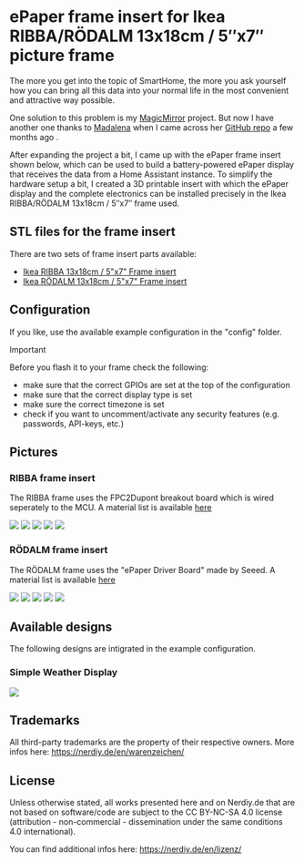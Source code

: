 

# ePaper frame insert for Ikea RIBBA/RÖDALM 13x18cm / 5″x7″ picture frame

The more you get into the topic of SmartHome, the more you ask yourself how you can bring all this data into your normal life in the most convenient and attractive way possible.

One solution to this problem is my [MagicMirror](https://nerdiy.de/en/howto-magicmirror-build-your-own-magicmirror/) project. But now I have another one thanks to [Madalena](https://github.com/Madelena) when I came across her [GitHub repo](https://github.com/Madelena/esphome-weatherman-dashboard) a few months ago . 

After expanding the project a bit, I came up with the ePaper frame insert shown below, which can be used to build a battery-powered ePaper display that receives the data from a Home Assistant instance.
To simplify the hardware setup a bit, I created a 3D printable insert with which the ePaper display and the complete electronics can be installed precisely in the Ikea RIBBA/RÖDALM 13x18cm / 5″x7″ frame used.

## STL files for the frame insert

There are two sets of frame insert parts available:
 - [Ikea RIBBA 13x18cm / 5"x7" Frame insert](https://nerdiy.de/en/product-2/eink-frame-insert-suitable-for-ikea-ribba-5x7-picture-frame-3d-printable-stl-files/)
 - [Ikea RÖDALM 13x18cm / 5"x7" Frame insert](https://nerdiy.de/en/product-2/ikea-roedalm-eink-rahmeneinsatz-fuer-13x18cm-5x7-bilderrahmen-3d-druckbar-stl-dateien/)

## Configuration
If you like, use the available example configuration in the "config" folder.

> [!IMPORTANT]
> Before you flash it to your frame check the following:
> - make sure that the correct GPIOs are set at the top of the configuration
> - make sure that the correct display type is set
> - make sure the correct timezone is set
> - check if you want to uncomment/activate any security features (e.g. passwords, API-keys, etc.)

## Pictures

### RIBBA frame insert
The RIBBA frame uses the FPC2Dupont breakout board which is wired seperately to the MCU. A material list is available [here](https://nerdiy.de/en/product-2/eink-frame-insert-suitable-for-ikea-ribba-5x7-picture-frame-3d-printable-stl-files/)

![](https://github.com/Nerdiyde/ESPHomeSnippets/blob/main/Snippets/eInk_frame_insert_ribba_5inchX7inch/images/ribba_insert/1.png)
![](https://github.com/Nerdiyde/ESPHomeSnippets/blob/main/Snippets/eInk_frame_insert_ribba_5inchX7inch/images/ribba_insert/2.png)
![](https://github.com/Nerdiyde/ESPHomeSnippets/blob/main/Snippets/eInk_frame_insert_ribba_5inchX7inch/images/ribba_insert/3.png)
![](https://github.com/Nerdiyde/ESPHomeSnippets/blob/main/Snippets/eInk_frame_insert_ribba_5inchX7inch/images/ribba_insert/4.png)
![](https://github.com/Nerdiyde/ESPHomeSnippets/blob/main/Snippets/eInk_frame_insert_ribba_5inchX7inch/images/ribba_insert/5.png)

### RÖDALM frame insert
The RÖDALM frame uses the "ePaper Driver Board" made by Seeed. A material list is available [here](https://nerdiy.de/en/product-2/ikea-roedalm-eink-rahmeneinsatz-fuer-13x18cm-5x7-bilderrahmen-3d-druckbar-stl-dateien/)

![](https://github.com/Nerdiyde/ESPHomeSnippets/blob/main/Snippets/eInk_frame_insert_ribba_5inchX7inch/images/roedalm_insert/1.jpg)
![](https://github.com/Nerdiyde/ESPHomeSnippets/blob/main/Snippets/eInk_frame_insert_ribba_5inchX7inch/images/roedalm_insert/2.jpg)
![](https://github.com/Nerdiyde/ESPHomeSnippets/blob/main/Snippets/eInk_frame_insert_ribba_5inchX7inch/images/roedalm_insert/3.jpg)
![](https://github.com/Nerdiyde/ESPHomeSnippets/blob/main/Snippets/eInk_frame_insert_ribba_5inchX7inch/images/roedalm_insert/4.jpg)
![](https://github.com/Nerdiyde/ESPHomeSnippets/blob/main/Snippets/eInk_frame_insert_ribba_5inchX7inch/images/roedalm_insert/5.jpg)

## Available designs
The following designs are intigrated in the example configuration.

### Simple Weather Display

![](https://github.com/Nerdiyde/ESPHomeSnippets/blob/main/Snippets/eInk_frame_insert_ribba_5inchX7inch/images/designs/1.jpg)

## Trademarks

All third-party trademarks are the property of their respective owners. More infos here: https://nerdiy.de/en/warenzeichen/  

## License

Unless otherwise stated, all works presented here and on Nerdiy.de that are not based on software/code are subject to the CC BY-NC-SA 4.0 license (attribution - non-commercial - dissemination under the same conditions 4.0 international).

You can find additional infos here: https://nerdiy.de/en/lizenz/
